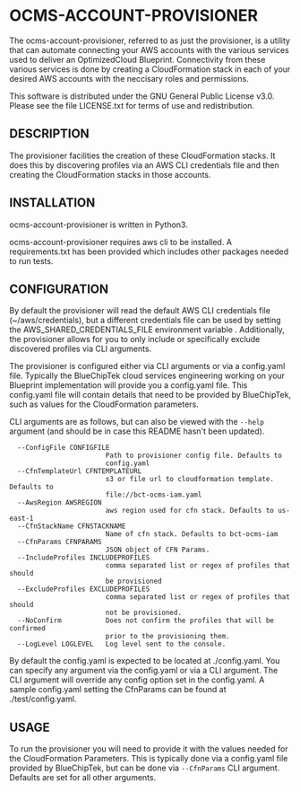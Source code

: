 # OCMS-ACCOUNT-PROVISIONER

The ocms-account-provisioner, referred to as just the provisioner, is a utility that can automate connecting your AWS accounts with the various services used to deliver an OptimizedCloud Blueprint. Connectivity from these various services is done by creating a CloudFormation stack in each of your desired AWS accounts with the neccisary roles and permissions.

This software is distributed under the GNU General Public License v3.0. Please see the file LICENSE.txt for terms of use and redistribution.

## DESCRIPTION

The provisioner facilities the creation of these CloudFormation stacks. It does this by discovering profiles via an AWS CLI credentials file and then creating the CloudFormation stacks in those accounts.

## INSTALLATION

ocms-account-provisioner is written in Python3.

ocms-account-provisioner requires aws cli to be installed. A requirements.txt has been provided which includes other packages needed to run tests.

## CONFIGURATION

By default the provisioner will read the default AWS CLI credentials file (~/aws/credentials), but a different credentials file can be used by setting the AWS_SHARED_CREDENTIALS_FILE environment variable . Additionally, the provisioner allows for you to only include or specifically exclude discovered profiles via CLI arguments.

The provisioner is configured either via CLI arguments or via a config.yaml file. Typically the BlueChipTek cloud services engineering working on your Blueprint implementation will provide you a config.yaml file. This config.yaml file will contain details that need to be provided by BlueChipTek, such as values for the CloudFormation parameters.

CLI arguments are as follows, but can also be viewed with the `--help` argument (and should be in case this README hasn't been updated).

```
  --ConfigFile CONFIGFILE
                        Path to provisioner config file. Defaults to
                        config.yaml
  --CfnTemplateUrl CFNTEMPLATEURL
                        s3 or file url to cloudformation template. Defaults to
                        file://bct-ocms-iam.yaml
  --AwsRegion AWSREGION
                        aws region used for cfn stack. Defaults to us-east-1
  --CfnStackName CFNSTACKNAME
                        Name of cfn stack. Defaults to bct-ocms-iam
  --CfnParams CFNPARAMS
                        JSON object of CFN Params.
  --IncludeProfiles INCLUDEPROFILES
                        comma separated list or regex of profiles that should
                        be provisioned
  --ExcludeProfiles EXCLUDEPROFILES
                        comma separated list or regex of profiles that should
                        not be provisioned.
  --NoConfirm           Does not confirm the profiles that will be confirmed
                        prior to the provisioning them.
  --LogLevel LOGLEVEL   Log level sent to the console.

```

By default the config.yaml is expected to be located at ./config.yaml. You can specify any argument via the config.yaml or via a CLI argument. The CLI argument will override any config option set in the config.yaml. A sample config.yaml setting the CfnParams can be found at ./test/config.yaml.

## USAGE

To run the provisioner you will need to provide it with the values needed for the CloudFormation Parameters. This is typically done via a config.yaml file provided by BlueChipTek, but can be done via `--CfnParams` CLI argument. Defaults are set for all other arguments.












